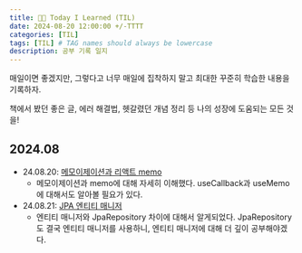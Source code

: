 ```yaml
---
title: 👩‍💻 Today I Learned (TIL)
date: 2024-08-20 12:00:00 +/-TTTT
categories: [TIL]
tags: [TIL] # TAG names should always be lowercase
description: 공부 기록 일지
---
```


매일이면 좋겠지만, 그렇다고 너무 매일에 집착하지 말고 최대한 꾸준히 학습한 내용을 기록하자.

책에서 봤던 좋은 글, 에러 해결법, 헷갈렸던 개념 정리 등 나의 성장에 도움되는 모든 것을!

## 2024.08

- 24.08.20: [메모이제이션과 리액트 memo](https://suhyeoonn.github.io/posts/react-memoization/)
  - 메모이제이션과 memo에 대해 자세히 이해했다. useCallback과 useMemo에 대해서도 알아볼 필요가 있다.
- 24.08.21: [JPA 엔티티 매니저](https://suhyeoonn.github.io/posts/jpa-entity-manager/)
  - 엔티티 매니저와 JpaRepository 차이에 대해서 알게되었다. JpaRepository도 결국 엔티티 매니저를 사용하니, 엔티티 매니저에 대해 더 깊이 공부해야겠다.
